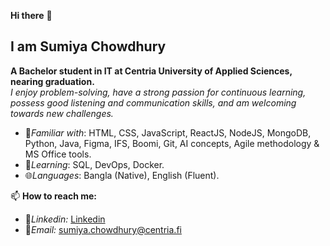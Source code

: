 **Hi there** 👋
## I am **Sumiya Chowdhury**

**A Bachelor student in IT at Centria University of Applied Sciences, nearing graduation.**  
*I enjoy problem-solving, have a strong passion for continuous learning, possess good listening and communication skills, and am welcoming towards new challenges.*  

- 🚀*Familiar with*: HTML, CSS, JavaScript, ReactJS, NodeJS, MongoDB, Python, Java, Figma, IFS, Boomi, Git, AI concepts, Agile methodology & MS Office tools. 
- 🌱*Learning*: SQL, DevOps, Docker.
- 🌐*Languages*: Bangla (Native), English (Fluent).  
 
📫 **How to reach me:** 
- 🔗<i>Linkedin:</i> [Linkedin](https://www.linkedin.com/in/sumiya-chowdhury-01aa73248/)
- 📧<i>Email:</i> [sumiya.chowdhury@centria.fi](sumiya.chowdhury@centria.fi)
